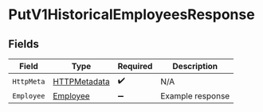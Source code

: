 # PutV1HistoricalEmployeesResponse


## Fields

| Field                                                   | Type                                                    | Required                                                | Description                                             |
| ------------------------------------------------------- | ------------------------------------------------------- | ------------------------------------------------------- | ------------------------------------------------------- |
| `HttpMeta`                                              | [HTTPMetadata](../../Models/Components/HTTPMetadata.md) | :heavy_check_mark:                                      | N/A                                                     |
| `Employee`                                              | [Employee](../../Models/Components/Employee.md)         | :heavy_minus_sign:                                      | Example response                                        |